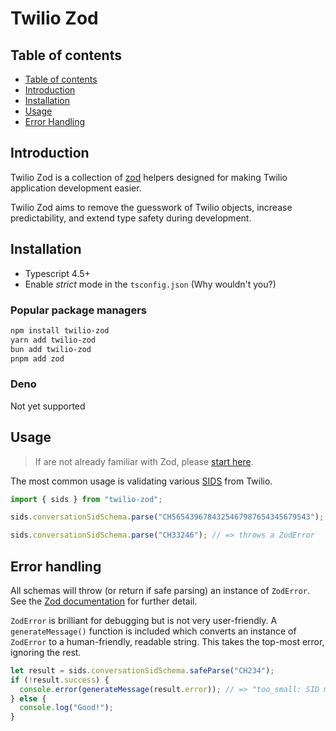 # Twilio Zod

## Table of contents

- [Table of contents](#table-of-contents)
- [Introduction](#introduction)
- [Installation](#installation)
- [Usage](#usage)
- [Error Handling](#error-handling)

## Introduction

Twilio Zod is a collection of [zod](https://github.com/colinhacks/zod) helpers designed for making Twilio application development easier.

Twilio Zod aims to remove the guesswork of Twilio objects, increase predictability, and extend type safety during development.

## Installation

- Typescript 4.5+
- Enable _strict_ mode in the `tsconfig.json` (Why wouldn't you?)

### Popular package managers

```sh
npm install twilio-zod
yarn add twilio-zod
bun add twilio-zod
pnpm add zod
```

### Deno

Not yet supported

## Usage

> If are not already familiar with Zod, please [start here](https://github.com/colinhacks/zod).

The most common usage is validating various [SIDS](https://www.twilio.com/docs/glossary/what-is-a-sid) from Twilio.

```ts
import { sids } from "twilio-zod";

sids.conversationSidSchema.parse("CH5654396784325467987654345679543"); // => "CH5654396784325467987654345679543"

sids.conversationSidSchema.parse("CH33246"); // => throws a ZodError
```

## Error handling

All schemas will throw (or return if safe parsing) an instance of `ZodError`. See the [Zod documentation](https://github.com/colinhacks/zod/blob/master/README.md#error-handling) for further detail.

`ZodError` is brilliant for debugging but is not very user-friendly. A `generateMessage()` function is included which converts an instance of `ZodError` to a human-friendly, readable string. This takes the top-most error, ignoring the rest.

```ts
let result = sids.conversationSidSchema.safeParse("CH234");
if (!result.success) {
  console.error(generateMessage(result.error)); // => "too_small: SID must be 34 characters in length"
} else {
  console.log("Good!");
}
```

